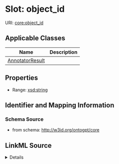 # Slot: object_id

URI: [core:object_id](http://w3id.org/ontogpt/core/object_id)



<!-- no inheritance hierarchy -->




## Applicable Classes

| Name | Description |
| --- | --- |
[AnnotatorResult](AnnotatorResult.md) | 






## Properties

* Range: [xsd:string](xsd:string)







## Identifier and Mapping Information







### Schema Source


* from schema: http://w3id.org/ontogpt/core




## LinkML Source

<details>
```yaml
name: object_id
from_schema: http://w3id.org/ontogpt/core
rank: 1000
alias: object_id
domain_of:
- AnnotatorResult
range: string

```
</details>